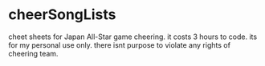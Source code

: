 # cheerSongLists
cheet sheets for Japan All-Star game cheering.
it costs 3 hours to code.
its for my personal use only.
there isnt  purpose to violate any rights of cheering team.
